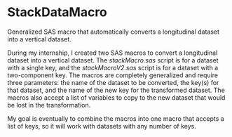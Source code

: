 # StackDataMacro
Generalized SAS macro that automatically converts a longitudinal dataset into a vertical dataset.

During my internship, I created two SAS macros to convert a longitudinal dataset into a vertical dataset. The _stackMacro.sas_ script is for a dataset with a single key, and the _stackMacroV2.sas_ script is for a dataset with a two-component key. The macros are completely generalized and require three parameters: the name of the dataset to be converted, the key(s) for that dataset, and the name of the new key for the transformed dataset. The macros also accept a list of variables to copy to the new dataset that would be lost in the transformation.

My goal is eventually to combine the macros into one macro that accepts a list of keys, so it will work with datasets with any number of keys.
